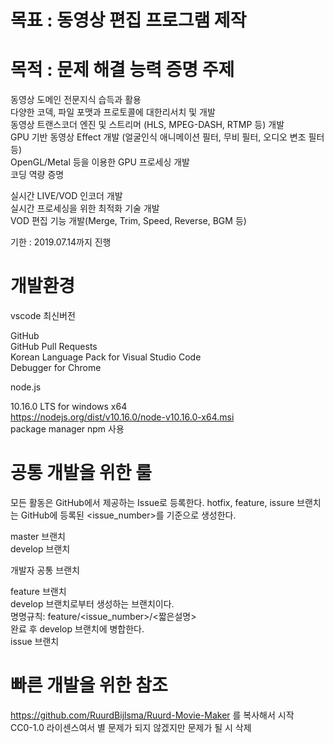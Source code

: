 # 목표 : 동영상 편집 프로그램 제작

# 목적 : 문제 해결 능력 증명 주제 

동영상 도메인 전문지식 습득과 활용  
다양한 코덱, 파일 포맷과 프로토콜에 대한리서치 및 개발  
동영상 트랜스코더 엔진 및 스트리머 (HLS, MPEG-DASH, RTMP 등) 개발  
GPU 기반 동영상 Effect 개발 (얼굴인식 애니메이션 필터, 무비 필터, 오디오 변조 필터 등)  
OpenGL/Metal 등을 이용한 GPU 프로세싱 개발  
코딩 역량 증명  

실시간 LIVE/VOD 인코더 개발  
실시간 프로세싱을 위한 최적화 기술 개발  
VOD 편집 기능 개발(Merge, Trim, Speed, Reverse, BGM 등)  

기한 : 2019.07.14까지 진행  

# 개발환경

vscode 최신버전

GitHub  
GitHub Pull Requests  
Korean Language Pack for Visual Studio Code  
Debugger for Chrome

node.js  

10.16.0 LTS for windows x64  
https://nodejs.org/dist/v10.16.0/node-v10.16.0-x64.msi  
package manager npm 사용  

# 공통 개발을 위한 룰

모든 활동은 GitHub에서 제공하는 Issue로 등록한다. hotfix, feature, issure 브랜치는 GitHub에 등록된 <issue_number>를 기준으로 생성한다.

master 브랜치  
develop 브랜치  

개발자 공통 브랜치

feature 브랜치  
develop 브랜치로부터 생성하는 브랜치이다.  
명명규칙: feature/<issue_number>/<짧은설명>  
완료 후 develop 브랜치에 병합한다.  
issue 브랜치  

# 빠른 개발을 위한 참조
https://github.com/RuurdBijlsma/Ruurd-Movie-Maker 를 복사해서 시작  
CC0-1.0 라이센스여서 별 문제가 되지 않겠지만 문제가 될 시 삭제  
